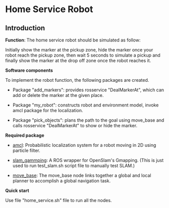 # Home Service Robot



## Introduction
**Function**: 
The home service robot should be simulated as follow:

Initially show the marker at the pickup zone, hide the marker once your robot reach the pickup zone, then wait 5 seconds to simulate a pickup and finally show the marker at the drop off zone once the robot reaches it.

**Software components**

To implement the robot function, the following packages are created.

* Package "add_markers": provides rosservice "DealMarkerAt", which can add or delete the marker at the given place.

* Package "my_robot": constructs robot and environment model, invoke amcl package for the localization.

* Package "pick_objects": plans the path to the goal using move_base and calls rosservice "DealMarkerAt" to show or hide the marker.


**Required package**

* [amcl](http://wiki.ros.org/amcl):  Probabilistic localization system for a robot moving in 2D using particle filter. 

* [slam_gammping](http://wiki.ros.org/gmapping): A ROS wrapper for OpenSlam's Gmapping. (This is just used  to run test_slam.sh script file to manually test SLAM.)

* [move_base](http://wiki.ros.org/move_base): The move_base node links together a global and local planner to accomplish a global navigation task. 

**Quick start**

Use file "home_service.sh" file to run all the nodes.

